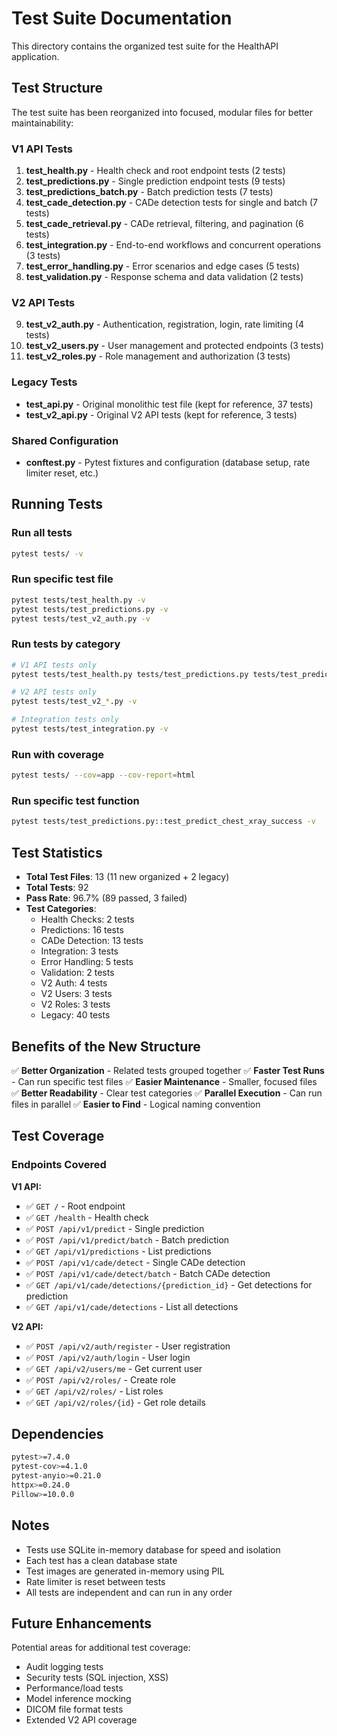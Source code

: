 # Test Suite Documentation

This directory contains the organized test suite for the HealthAPI application.

## Test Structure

The test suite has been reorganized into focused, modular files for better maintainability:

### V1 API Tests

1. **test_health.py** - Health check and root endpoint tests (2 tests)
2. **test_predictions.py** - Single prediction endpoint tests (9 tests)
3. **test_predictions_batch.py** - Batch prediction tests (7 tests)
4. **test_cade_detection.py** - CADe detection tests for single and batch (7 tests)
5. **test_cade_retrieval.py** - CADe retrieval, filtering, and pagination (6 tests)
6. **test_integration.py** - End-to-end workflows and concurrent operations (3 tests)
7. **test_error_handling.py** - Error scenarios and edge cases (5 tests)
8. **test_validation.py** - Response schema and data validation (2 tests)

### V2 API Tests

9. **test_v2_auth.py** - Authentication, registration, login, rate limiting (4 tests)
10. **test_v2_users.py** - User management and protected endpoints (3 tests)
11. **test_v2_roles.py** - Role management and authorization (3 tests)

### Legacy Tests

- **test_api.py** - Original monolithic test file (kept for reference, 37 tests)
- **test_v2_api.py** - Original V2 API tests (kept for reference, 3 tests)

### Shared Configuration

- **conftest.py** - Pytest fixtures and configuration (database setup, rate limiter reset, etc.)

## Running Tests

### Run all tests
```bash
pytest tests/ -v
```

### Run specific test file
```bash
pytest tests/test_health.py -v
pytest tests/test_predictions.py -v
pytest tests/test_v2_auth.py -v
```

### Run tests by category
```bash
# V1 API tests only
pytest tests/test_health.py tests/test_predictions.py tests/test_predictions_batch.py -v

# V2 API tests only
pytest tests/test_v2_*.py -v

# Integration tests only
pytest tests/test_integration.py -v
```

### Run with coverage
```bash
pytest tests/ --cov=app --cov-report=html
```

### Run specific test function
```bash
pytest tests/test_predictions.py::test_predict_chest_xray_success -v
```

## Test Statistics

- **Total Test Files**: 13 (11 new organized + 2 legacy)
- **Total Tests**: 92
- **Pass Rate**: 96.7% (89 passed, 3 failed)
- **Test Categories**:
  - Health Checks: 2 tests
  - Predictions: 16 tests
  - CADe Detection: 13 tests
  - Integration: 3 tests
  - Error Handling: 5 tests
  - Validation: 2 tests
  - V2 Auth: 4 tests
  - V2 Users: 3 tests
  - V2 Roles: 3 tests
  - Legacy: 40 tests

## Benefits of the New Structure

✅ **Better Organization** - Related tests grouped together
✅ **Faster Test Runs** - Can run specific test files
✅ **Easier Maintenance** - Smaller, focused files
✅ **Better Readability** - Clear test categories
✅ **Parallel Execution** - Can run files in parallel
✅ **Easier to Find** - Logical naming convention

## Test Coverage

### Endpoints Covered

**V1 API:**
- ✅ `GET /` - Root endpoint
- ✅ `GET /health` - Health check
- ✅ `POST /api/v1/predict` - Single prediction
- ✅ `POST /api/v1/predict/batch` - Batch prediction
- ✅ `GET /api/v1/predictions` - List predictions
- ✅ `POST /api/v1/cade/detect` - Single CADe detection
- ✅ `POST /api/v1/cade/detect/batch` - Batch CADe detection
- ✅ `GET /api/v1/cade/detections/{prediction_id}` - Get detections for prediction
- ✅ `GET /api/v1/cade/detections` - List all detections

**V2 API:**
- ✅ `POST /api/v2/auth/register` - User registration
- ✅ `POST /api/v2/auth/login` - User login
- ✅ `GET /api/v2/users/me` - Get current user
- ✅ `POST /api/v2/roles/` - Create role
- ✅ `GET /api/v2/roles/` - List roles
- ✅ `GET /api/v2/roles/{id}` - Get role details

## Dependencies

```bash
pytest>=7.4.0
pytest-cov>=4.1.0
pytest-anyio>=0.21.0
httpx>=0.24.0
Pillow>=10.0.0
```

## Notes

- Tests use SQLite in-memory database for speed and isolation
- Each test has a clean database state
- Test images are generated in-memory using PIL
- Rate limiter is reset between tests
- All tests are independent and can run in any order

## Future Enhancements

Potential areas for additional test coverage:
- Audit logging tests
- Security tests (SQL injection, XSS)
- Performance/load tests
- Model inference mocking
- DICOM file format tests
- Extended V2 API coverage
